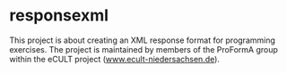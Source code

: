 responsexml
=======
This project is about creating an XML response format for programming exercises. The project is maintained by members of the ProFormA group within the eCULT project (www.ecult-niedersachsen.de).
